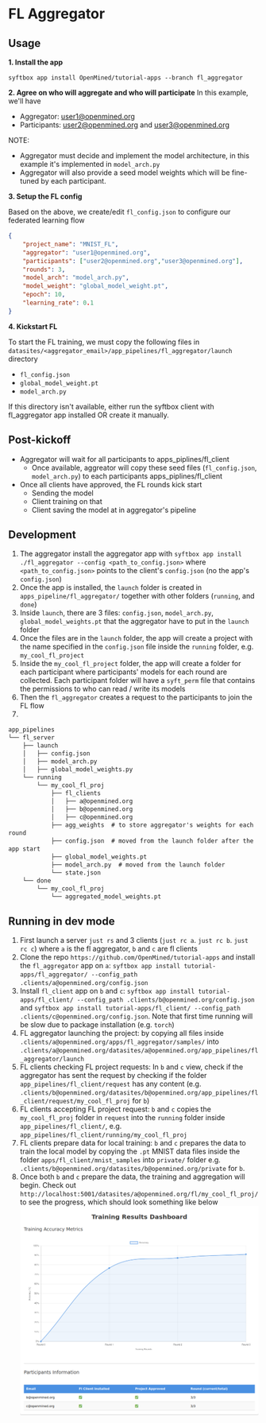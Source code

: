 # FL Aggregator

## Usage
**1. Install the app**
```
syftbox app install OpenMined/tutorial-apps --branch fl_aggregator
```

**2. Agree on who will aggregate and who will participate**
In this example, we'll have
- Aggregator: user1@openmined.org
- Participants: user2@openmined.org and user3@openmined.org

NOTE:
- Aggregator must decide and implement the model architecture, in this example it's implemented in `model_arch.py`
- Aggregator will also provide a seed model weights which will be fine-tuned by each participant.

**3. Setup the FL config**

Based on the above, we create/edit `fl_config.json` to configure our federated learning flow

```json
{
    "project_name": "MNIST_FL",
    "aggregator": "user1@openmined.org",
    "participants": ["user2@openmined.org","user3@openmined.org"],
    "rounds": 3,
    "model_arch": "model_arch.py",
    "model_weight": "global_model_weight.pt",
    "epoch": 10,
    "learning_rate": 0.1
}
```

**4. Kickstart FL**

To start the FL training, we must copy the following files in `datasites/<aggregator_email>/app_pipelines/fl_aggregator/launch` directory
- `fl_config.json`
- `global_model_weight.pt`
- `model_arch.py`

If this directory isn't available, either run the syftbox client with fl_aggregator app installed OR create it manually.


## Post-kickoff

- Aggregator will wait for all participants to apps_piplines/fl_client
  - Once available, aggreator will copy these seed files (`fl_config.json`, `model_arch.py`) to each participants apps_piplines/fl_client
- Once all clients have approved, the FL rounds kick start
  - Sending the model
  - Client training on that
  - Client saving the model at in aggregator's pipeline

## Development

1. The aggregator install the aggregator app with `syftbox app install ./fl_aggregator --config <path_to_config.json>` where `<path_to_config.json>` points to the client's `config.json` (no the app's `config.json`)
2. Once the app is installed, the `launch` folder is created in `apps_pipeline/fl_aggregator/` together with other folders (`running`, and `done`)
3. Inside `launch`, there are 3 files: `config.json`, `model_arch.py`, `global_model_weights.pt` that the aggregator have to put in the `launch` folder
4. Once the files are in the `launch` folder, the app will create a project with the name specified in the `config.json` file inside the `running` folder, e.g. `my_cool_fl_project`
5. Inside the `my_cool_fl_project` folder, the app will create a folder for each participant where participants' models for each round are collected. Each participant folder will have a `syft_perm` file that contains the permissions to who can read / write its models
5. Then the `fl_aggregator` creates a request to the participants to join the FL flow
6. 

```
app_pipelines
└── fl_server
    ├── launch
    │   ├── config.json
    │   ├── model_arch.py
    │   ├── global_model_weights.py
    └── running
        └── my_cool_fl_proj
            ├── fl_clients 
            │   ├── a@openmined.org
            │   ├── b@openmined.org
            │   ├── c@openmined.org
            ├── agg_weights  # to store aggregator's weights for each round
            ├── config.json  # moved from the launch folder after the app start
            ├── global_model_weights.pt
            ├── model_arch.py  # moved from the launch folder
            └── state.json
    └── done
        └── my_cool_fl_proj
            └── aggregated_model_weights.pt
```


## Running in dev mode
1. First launch a server `just rs` and 3 clients (`just rc a`. `just rc b`. `just rc c`) where `a` is the fl aggregator, `b` and `c` are fl clients
2. Clone the repo `https://github.com/OpenMined/tutorial-apps` and install the `fl_aggregator` app on `a`: `syftbox app install tutorial-apps/fl_aggregator/ --config_path .clients/a@openmined.org/config.json`
3. Install `fl_client` app on `b` and `c`: `syftbox app install tutorial-apps/fl_client/ --config_path .clients/b@openmined.org/config.json` and `syftbox app install tutorial-apps/fl_client/ --config_path .clients/c@openmined.org/config.json`. Note that first time running will be slow due to package installation (e.g. `torch`)
4. FL aggregator launching the project: by copying all files inside `.clients/a@openmined.org/apps/fl_aggregator/samples/` into `.clients/a@openmined.org/datasites/a@openmined.org/app_pipelines/fl_aggregator/launch`
5. FL clients checking FL project requests: In `b` and `c` view, check if the aggregator has sent the request by checking if the folder `app_pipelines/fl_client/request`  has any content (e.g. `.clients/b@openmined.org/datasites/b@openmined.org/app_pipelines/fl_client/request/my_cool_fl_proj` for `b`)
6. FL clients accepting FL project request: `b` and `c` copies the `my_cool_fl_proj` folder in `request` into the `running` folder inside `app_pipelines/fl_client/`, e.g. `app_pipelines/fl_client/running/my_cool_fl_proj`
7. FL clients prepare data for local training: `b` and `c` prepares the data to train the local model by copying the `.pt` MNIST data files inside the folder `apps/fl_client/mnist_samples` into `private/` folder e.g. `.clients/b@openmined.org/datasites/b@openmined.org/private` for `b`. 
8. Once both `b` and `c` prepare the data, the training and aggregation will begin. Check out `http://localhost:5001/datasites/a@openmined.org/fl/my_cool_fl_proj/` to see the progress, which should look something like below ![dashboard](training_results.png)
